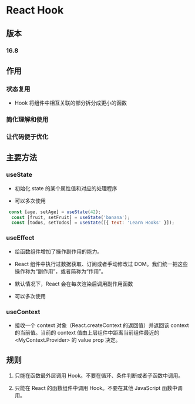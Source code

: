 # React Hook

## 版本

### 16.8

## 作用

### 状态复用

- Hook 将组件中相互关联的部分拆分成更小的函数

### 简化理解和使用

### 让代码便于优化

## 主要方法

### useState

- 初始化 state 的某个属性值和对应的处理程序

- 可以多次使用

```javascript
 const [age, setAge] = useState(42);
  const [fruit, setFruit] = useState('banana');
  const [todos, setTodos] = useState([{ text: 'Learn Hooks' }]);
```

### useEffect

- 给函数组件增加了操作副作用的能力。

-  React 组件中执行过数据获取、订阅或者手动修改过 DOM。我们统一把这些操作称为“副作用”，或者简称为“作用”。

- 默认情况下，React 会在每次渲染后调用副作用函数

- 可以多次使用

### useContext

- 接收一个 context 对象（React.createContext 的返回值）并返回该 context 的当前值。当前的 context 值由上层组件中距离当前组件最近的 <MyContext.Provider> 的 value prop 决定。

## 规则

1. 只能在函数最外层调用 Hook。不要在循环、条件判断或者子函数中调用。

2. 只能在 React 的函数组件中调用 Hook。不要在其他 JavaScript 函数中调用。
